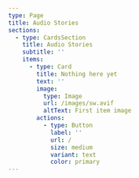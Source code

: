 ```yaml
---
type: Page
title: Audio Stories
sections:
  - type: CardsSection
    title: Audio Stories
    subtitle: ''
    items:
      - type: Card
        title: Nothing here yet
        text: ''
        image:
          type: Image
          url: /images/sw.avif
          altText: First item image
        actions:
          - type: Button
            label: ''
            url: /
            size: medium
            variant: text
            color: primary
---
```

